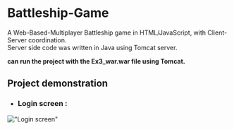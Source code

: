 # Battleship-Game
A Web-Based-Multiplayer Battleship game in HTML/JavaScript, with Client-Server coordination.</br>
Server side code was written in Java using Tomcat server.

**can run the project with the Ex3_war.war file using Tomcat.**

## Project demonstration
- ###  Login screen :
!["Login screen"](Screenshots/)

